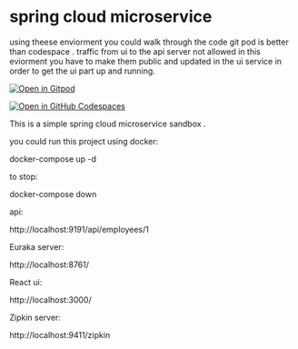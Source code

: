 
# spring cloud microservice 

using theese enviorment you could walk through the code git pod is better than codespace . traffic from ui to the api server not allowed in this eviorment you have to make them public and updated in the ui service in order to get the ui part up and running.

[![Open in Gitpod](https://gitpod.io/button/open-in-gitpod.svg)](gitpod.io/#https://github.com/sudeepcv/spring-cloud-microservice-docker)

[![Open in GitHub Codespaces](https://github.com/codespaces/badge.svg)](https://github.com/codespaces/new?hide_repo_select=true&ref=main&repo=0000000&machine=premiumLinux&devcontainer_path=.devcontainer%2Fdevcontainer.json&location=WestUs2)


This is a simple spring cloud microservice sandbox .

you could run this project using docker:


docker-compose up -d  

to stop:

docker-compose down 

api:

http://localhost:9191/api/employees/1

Euraka server:

http://localhost:8761/

React ui:

http://localhost:3000/

Zipkin server:

http://localhost:9411/zipkin